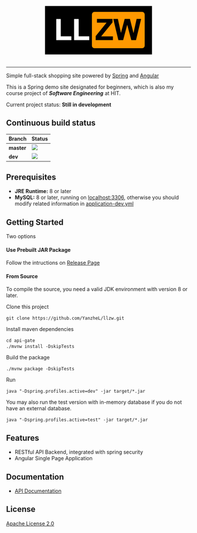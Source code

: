 <div align="center">
  <img src="logo.png"><br><br>
</div>

-----------------

Simple full-stack shopping site powered by [Spring](https://spring.io/) and [Angular](https://angular.io/)

This is a Spring demo site designated for beginners, which is also my course project of ***Software Engineering*** at HIT.

Current project status: **Still in development**

## Continuous build status

| Branch     | Status                                                    |
| ---------- | --------------------------------------------------------- |
| **master** | ![](https://travis-ci.org/YanzheL/llzw.svg?branch=master) |
| **dev**    | ![](https://travis-ci.org/YanzheL/llzw.svg?branch=dev)    |


## Prerequisites

- **JRE Runtime:** 8 or later
- **MySQL:** 8 or later, running on [localhost:3306](localhost:3306),  otherwise you should modify related information in [application-dev.yml](api-gate/src/main/resources/application-dev.yml)

## Getting Started

Two options

#### Use Prebuilt JAR Package

Follow the intructions on [Release Page](https://github.com/YanzheL/llzw/releases)

#### From Source

To compile the source, you need a valid JDK environment with version 8 or later.

Clone this project

```shell
git clone https://github.com/YanzheL/llzw.git
```

Install maven dependencies

```shell
cd api-gate
./mvnw install -DskipTests
```

Build the package

```shell
./mvnw package -DskipTests
```

Run

```shell
java "-Dspring.profiles.active=dev" -jar target/*.jar
```

You may also run the test version with in-memory database if you do not have an external database.

```shell
java "-Dspring.profiles.active=test" -jar target/*.jar
```

## Features

* RESTful API Backend, integrated with spring security
* Angular Single Page Application

## Documentation

- [API Documentation](https://llzw.readthedocs.io)

## License

[Apache License 2.0](LICENSE)
